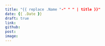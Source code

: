 ```yaml
---
title: "{{ replace .Name "-" " " | title }}"
date: {{ .Date }}
draft: true
link: 
github:
post:
image:
---
```


